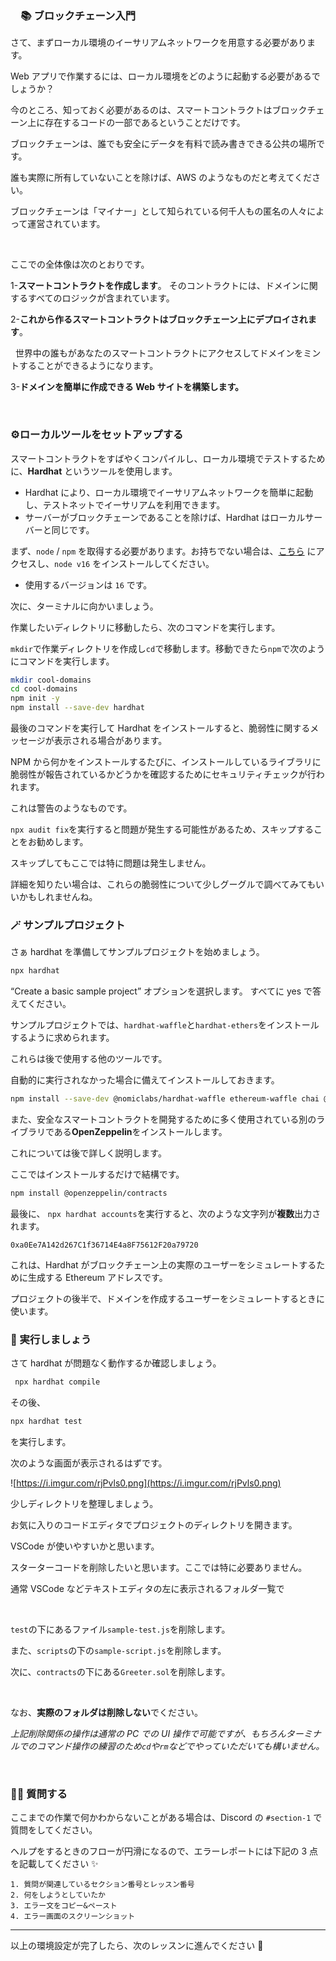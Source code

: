 ### 　**📚 ブロックチェーン入門**

さて、まずローカル環境のイーサリアムネットワークを用意する必要があります。

Web アプリで作業するには、ローカル環境をどのように起動する必要があるでしょうか？

今のところ、知っておく必要があるのは、スマートコントラクトはブロックチェーン上に存在するコードの一部であるということだけです。

ブロックチェーンは、誰でも安全にデータを有料で読み書きできる公共の場所です。

誰も実際に所有していないことを除けば、AWS のようなものだと考えてください。

ブロックチェーンは「マイナー」として知られている何千人もの匿名の人々によって運営されています。

<br>

ここでの全体像は次のとおりです。

1-**スマートコントラクトを作成します**。
そのコントラクトには、ドメインに関するすべてのロジックが含まれています。

2-**これから作るスマートコントラクトはブロックチェーン上にデプロイされます**。

&nbsp; 世界中の誰もがあなたのスマートコントラクトにアクセスしてドメインをミントすることができるようになります。

3-**ドメインを簡単に作成できる Web サイトを構築します。**

<br/>

### **⚙️**ローカルツールをセットアップする

スマートコントラクトをすばやくコンパイルし、ローカル環境でテストするために、**Hardhat** というツールを使用します。

- Hardhat により、ローカル環境でイーサリアムネットワークを簡単に起動し、テストネットでイーサリアムを利用できます。
- サーバーがブロックチェーンであることを除けば、Hardhat はローカルサーバーと同じです。

まず、`node` / `npm` を取得する必要があります。お持ちでない場合は、[こちら](https://hardhat.org/tutorial/setting-up-the-environment.html) にアクセスし、`node v16` をインストールしてください。

- 使用するバージョンは `16` です。

次に、ターミナルに向かいましょう。

作業したいディレクトリに移動したら、次のコマンドを実行します。

`mkdir`で作業ディレクトリを作成し`cd`で移動します。移動できたら`npm`で次のようにコマンドを実行します。

```bash
mkdir cool-domains
cd cool-domains
npm init -y
npm install --save-dev hardhat
```

最後のコマンドを実行して Hardhat をインストールすると、脆弱性に関するメッセージが表示される場合があります。

NPM から何かをインストールするたびに、インストールしているライブラリに脆弱性が報告されているかどうかを確認するためにセキュリティチェックが行われます。

これは警告のようなものです。

`npx audit fix`を実行すると問題が発生する可能性があるため、スキップすることをお勧めします。

スキップしてもここでは特に問題は発生しません。

詳細を知りたい場合は、これらの脆弱性について少しグーグルで調べてみてもいいかもしれませんね。

### 🪄 サンプルプロジェクト

さぁ hardhat を準備してサンプルプロジェクトを始めましょう。

```bash
npx hardhat
```

“Create a basic sample project” オプションを選択します。 すべてに yes で答えてください。

サンプルプロジェクトでは、`hardhat-waffle`と`hardhat-ethers`をインストールするように求められます。

これらは後で使用する他のツールです。

自動的に実行されなかった場合に備えてインストールしておきます。

```bash
npm install --save-dev @nomiclabs/hardhat-waffle ethereum-waffle chai @nomiclabs/hardhat-ethers ethers
```

また、安全なスマートコントラクトを開発するために多く使用されている別のライブラリである**OpenZeppelin**をインストールします。

これについては後で詳しく説明します。

ここではインストールするだけで結構です。

```bash
npm install @openzeppelin/contracts
```

最後に、 `npx hardhat accounts`を実行すると、次のような文字列が**複数**出力されます。

`0xa0Ee7A142d267C1f36714E4a8F75612F20a79720`

これは、Hardhat がブロックチェーン上の実際のユーザーをシミュレートするために生成する Ethereum アドレスです。

プロジェクトの後半で、ドメインを作成するユーザーをシミュレートするときに使います。

### **🌟 実行しましょう**

さて hardhat が問題なく動作するか確認しましょう。

```bash
 npx hardhat compile
```

その後、

```bash
npx hardhat test
```

を実行します。

次のような画面が表示されるはずです。

![https://i.imgur.com/rjPvls0.png](https://i.imgur.com/rjPvls0.png)

少しディレクトリを整理しましょう。

お気に入りのコードエディタでプロジェクトのディレクトリを開きます。

VSCode が使いやすいかと思います。

スターターコードを削除したいと思います。ここでは特に必要ありません。

通常 VSCode などテキストエディタの左に表示されるフォルダ一覧で

<br>

`test`の下にあるファイル`sample-test.js`を削除します。

また、`scripts`の下の`sample-script.js`を削除します。

次に、`contracts`の下にある`Greeter.sol`を削除します。

<br>

なお、**実際のフォルダは削除しない**でください。

_上記削除関係の操作は通常の PC での UI 操作で可能ですが、もちろんターミナルでのコマンド操作の練習のため`cd`や`rm`などでやっていただいても構いません。_

<br/>

### 🙋‍♂️ 質問する

ここまでの作業で何かわからないことがある場合は、Discord の `#section-1` で質問をしてください。

ヘルプをするときのフローが円滑になるので、エラーレポートには下記の 3 点を記載してください ✨

```
1. 質問が関連しているセクション番号とレッスン番号
2. 何をしようとしていたか
3. エラー文をコピー&ペースト
4. エラー画面のスクリーンショット
```

---

以上の環境設定が完了したら、次のレッスンに進んでください 🎉
